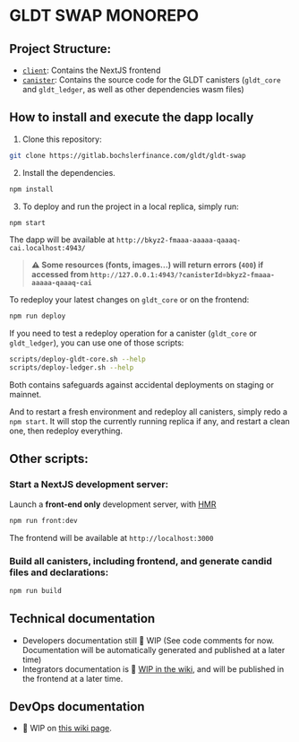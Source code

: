 # GLDT SWAP MONOREPO

## Project Structure:

- [`client`](client/): Contains the NextJS frontend
- [`canister`](canister/): Contains the source code for the GLDT canisters (`gldt_core` and `gldt_ledger`, as well as other dependencies wasm files)

## How to install and execute the dapp locally

1. Clone this repository:
```sh
git clone https://gitlab.bochslerfinance.com/gldt/gldt-swap
```

2. Install the dependencies.
```sh
npm install
```

3. To deploy and run the project in a local replica, simply run:
```sh
npm start
```
The dapp will be available at `http://bkyz2-fmaaa-aaaaa-qaaaq-cai.localhost:4943/`
> **⚠️ Some resources (fonts, images...) will return errors (`400`) if accessed from `http://127.0.0.1:4943/?canisterId=bkyz2-fmaaa-aaaaa-qaaaq-cai`**

To redeploy your latest changes on `gldt_core` or on the frontend:
```sh
npm run deploy
```

If you need to test a redeploy operation for a canister (`gldt_core` or `gldt_ledger`), you can use one of those scripts:
```sh
scripts/deploy-gldt-core.sh --help
scripts/deploy-ledger.sh --help
```
Both contains safeguards against accidental deployments on staging or mainnet.

And to restart a fresh environment and redeploy all canisters, simply redo a `npm start`. It will stop the currently running replica if any, and restart a clean one, then redeploy everything.

## Other scripts:

### Start a NextJS development server:
Launch a **front-end only** development server, with [HMR](https://webpack.js.org/concepts/hot-module-replacement/)

```sh
npm run front:dev
```
The frontend will be available at `http://localhost:3000`

### Build all canisters, including frontend, and generate candid files and declarations:
```sh
npm run build
```

## Technical documentation
- Developers documentation still :construction: WIP (See code comments for now. Documentation will be automatically generated and published at a later time)
- Integrators documentation is :construction: [WIP in the wiki](https://gitlab.bochslerfinance.com/gldt/gldt-swap/-/wikis/home), and will be published in the frontend at a later time.

## DevOps documentation
- :construction: WIP on [this wiki page](https://gitlab.bochslerfinance.com/gldt/gldt-swap/-/wikis/Releases-and-Deployments-process).
